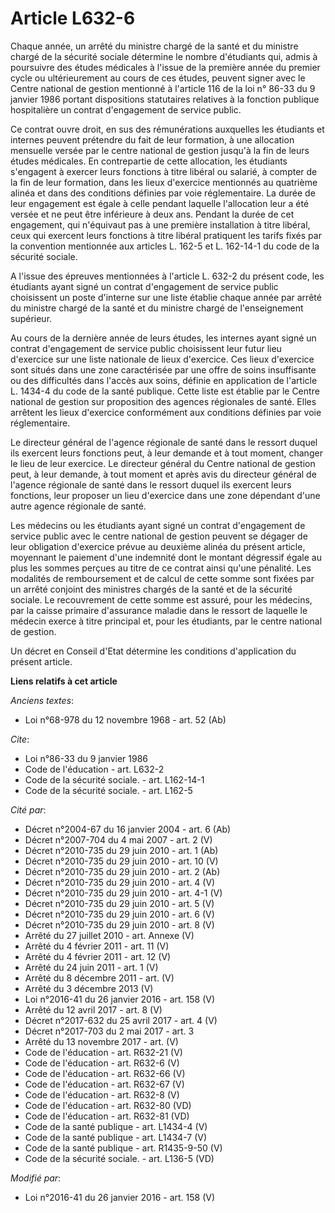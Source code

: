 # Article L632-6

Chaque année, un arrêté du ministre chargé de la santé et du ministre chargé de la sécurité sociale détermine le nombre
d'étudiants qui, admis à poursuivre des études médicales à l'issue de la première année du premier cycle ou ultérieurement au
cours de ces études, peuvent signer avec le Centre national de gestion mentionné à l'article 116 de la loi n° 86-33 du 9
janvier 1986 portant dispositions statutaires relatives à la fonction publique hospitalière un contrat d'engagement de
service public. 

Ce contrat ouvre droit, en sus des rémunérations auxquelles les étudiants et internes peuvent prétendre du fait de leur
formation, à une allocation mensuelle versée par le centre national de gestion jusqu'à la fin de leurs études médicales. En
contrepartie de cette allocation, les étudiants s'engagent à exercer leurs fonctions à titre libéral ou salarié, à compter de
la fin de leur formation, dans les lieux d'exercice mentionnés au quatrième alinéa et dans des conditions définies par voie
réglementaire. La durée de leur engagement est égale à celle pendant laquelle l'allocation leur a été versée et ne peut être
inférieure à deux ans. Pendant la durée de cet engagement, qui n'équivaut pas à une première installation à titre libéral,
ceux qui exercent leurs fonctions à titre libéral pratiquent les tarifs fixés par la convention mentionnée aux articles L.
162-5 et L. 162-14-1 du code de la sécurité sociale. 

A l'issue des épreuves mentionnées à l'article L. 632-2 du présent code, les étudiants ayant signé un contrat d'engagement de
service public choisissent un poste d'interne sur une liste établie chaque année par arrêté du ministre chargé de la santé et
du ministre chargé de l'enseignement supérieur. 

Au cours de la dernière année de leurs études, les internes ayant signé un contrat d'engagement de service public choisissent
leur futur lieu d'exercice sur une liste nationale de lieux d'exercice. Ces lieux d'exercice sont situés dans une zone
caractérisée par une offre de soins insuffisante ou des difficultés dans l'accès aux soins, définie en application de
l'article L. 1434-4 du code de la santé publique. Cette liste est établie par le Centre national de gestion sur proposition
des agences régionales de santé. Elles arrêtent les lieux d'exercice conformément aux conditions définies par voie
réglementaire. 

Le directeur général de l'agence régionale de santé dans le ressort duquel ils exercent leurs fonctions peut, à leur demande
et à tout moment, changer le lieu de leur exercice. Le directeur général du Centre national de gestion peut, à leur demande,
à tout moment et après avis du directeur général de l'agence régionale de santé dans le ressort duquel ils exercent leurs
fonctions, leur proposer un lieu d'exercice dans une zone dépendant d'une autre agence régionale de santé. 

Les médecins ou les étudiants ayant signé un contrat d'engagement de service public avec le centre national de gestion
peuvent se dégager de leur obligation d'exercice prévue au deuxième alinéa du présent article, moyennant le paiement d'une
indemnité dont le montant dégressif égale au plus les sommes perçues au titre de ce contrat ainsi qu'une pénalité. Les
modalités de remboursement et de calcul de cette somme sont fixées par un arrêté conjoint des ministres chargés de la santé
et de la sécurité sociale. Le recouvrement de cette somme est assuré, pour les médecins, par la caisse primaire d'assurance
maladie dans le ressort de laquelle le médecin exerce à titre principal et, pour les étudiants, par le centre national de
gestion. 

Un décret en Conseil d'Etat détermine les conditions d'application du présent article.

**Liens relatifs à cet article**

_Anciens textes_:

  - Loi n°68-978 du 12 novembre 1968 - art. 52 (Ab)

_Cite_:

  - Loi n°86-33 du 9 janvier 1986
  - Code de l'éducation - art. L632-2
  - Code de la sécurité sociale. - art. L162-14-1
  - Code de la sécurité sociale. - art. L162-5

_Cité par_:

  - Décret n°2004-67 du 16 janvier 2004 - art. 6 (Ab)
  - Décret n°2007-704 du 4 mai 2007 - art. 2 (V)
  - Décret n°2010-735 du 29 juin 2010 - art. 1 (Ab)
  - Décret n°2010-735 du 29 juin 2010 - art. 10 (V)
  - Décret n°2010-735 du 29 juin 2010 - art. 2 (Ab)
  - Décret n°2010-735 du 29 juin 2010 - art. 4 (V)
  - Décret n°2010-735 du 29 juin 2010 - art. 4-1 (V)
  - Décret n°2010-735 du 29 juin 2010 - art. 5 (V)
  - Décret n°2010-735 du 29 juin 2010 - art. 6 (V)
  - Décret n°2010-735 du 29 juin 2010 - art. 8 (V)
  - Arrêté du 27 juillet 2010 - art. Annexe (V)
  - Arrêté du 4 février 2011 - art. 11 (V)
  - Arrêté du 4 février 2011 - art. 12 (V)
  - Arrêté du 24 juin 2011 - art. 1 (V)
  - Arrêté du 8 décembre 2011 - art. (V)
  - Arrêté du 3 décembre 2013 (V)
  - Loi n°2016-41 du 26 janvier 2016 - art. 158 (V)
  - Arrêté du 12 avril 2017 - art. 8 (V)
  - Décret n°2017-632 du 25 avril 2017 - art. 4 (V)
  - Décret n°2017-703 du 2 mai 2017 - art. 3
  - Arrêté du 13 novembre 2017 - art. (V)
  - Code de l'éducation - art. R632-21 (V)
  - Code de l'éducation - art. R632-6 (V)
  - Code de l'éducation - art. R632-66 (V)
  - Code de l'éducation - art. R632-67 (V)
  - Code de l'éducation - art. R632-8 (V)
  - Code de l'éducation - art. R632-80 (VD)
  - Code de l'éducation - art. R632-81 (VD)
  - Code de la santé publique - art. L1434-4 (V)
  - Code de la santé publique - art. L1434-7 (V)
  - Code de la santé publique - art. R1435-9-50 (V)
  - Code de la sécurité sociale. - art. L136-5 (VD)

_Modifié par_:

  - Loi n°2016-41 du 26 janvier 2016 - art. 158 (V)
